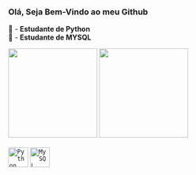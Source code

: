 ### Olá, Seja Bem-Vindo ao meu Github

🐍 -   **Estudante de Python**<br>
🏦 -   **Estudante de MYSQL**


<div> 
  <img height="180em" src="https://github-readme-stats.vercel.app/api?username=Thorkrz&theme=aura&show_icons=true">
  <img height="180em" src="https://github-readme-stats.vercel.app/api/top-langs/?username=Thorkrz&layout=compact&theme=aura">
  
</div>
<br>
<code><img height="40" src="https://cdn.iconscout.com/icon/free/png-64/python-2-226051.png" alt="Python"/></code>
<code><img height="40" src="https://cdn.iconscout.com/icon/free/png-64/mysql-3521596-2945040.png" alt="MySQL"/></code>
          
